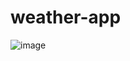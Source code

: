 # weather-app

![image](https://user-images.githubusercontent.com/95125149/189489289-069caf83-0e90-4cb5-a532-95eb072ae7e0.png)
